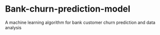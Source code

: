 # Bank-churn-prediction-model
A machine learning algorithm for bank customer churn prediction and data analysis
